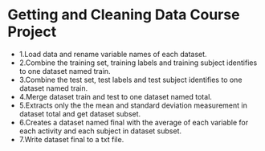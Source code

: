 # Getting and Cleaning Data Course Project

* 1.Load data and rename variable names of each dataset.
* 2.Combine the training set, training labels and training subject identifies to one dataset named train.
* 3.Combine the test set, test labels and test subject identifies to one dataset named train.
* 4.Merge dataset train and test to one dataset named total.
* 5.Extracts only the the mean and standard deviation measurement in dataset total and get dataset subset.
* 6.Creates a dataset named final with the average of each variable for each activity and each subject in dataset subset.
* 7.Write dataset final to a txt file.